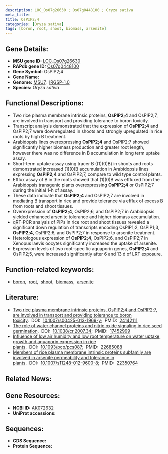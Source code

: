 ```yaml
---
description: LOC_Os07g26630 ; Os07g0448100 ; Oryza sativa
meta_title:
title: OsPIP2;4
categories: [Oryza sativa]
tags: [boron, root, shoot, biomass, arsenite]
---
```


## Gene Details:
- **MSU gene ID:** [LOC_Os07g26630](http://rice.uga.edu/cgi-bin/ORF_infopage.cgi?orf=LOC_Os07g26630)  
- **RAPdb gene ID:** [Os07g0448100](https://rapdb.dna.affrc.go.jp/locus/?name=Os07g0448100)  
- **Gene Symbol:** OsPIP2;4
- **Gene Name:**
- **Genome:**  [MSU7](http://rice.uga.edu/),&nbsp;&nbsp;[IRGSP-1.0](https://rapdb.dna.affrc.go.jp/download/irgsp1.html)
- **Species:** *Oryza sativa*

## Functional Descriptions:
   - Two rice plasma membrane intrinsic proteins, **OsPIP2;4** and OsPIP2;7, are involved in transport and providing tolerance to boron toxicity.
   - Transcript analysis demonstrated that the expression of **OsPIP2;4** and OsPIP2;7 were downregulated in shoots and strongly upregulated in rice roots by high B treatment.
   - Arabidopsis lines overexpressing **OsPIP2;4** and OsPIP2;7 showed significantly higher biomass production and greater root length, however there was no difference in B accumulation in long term uptake assay.
   - Short-term uptake assay using tracer B ((1)(0)B) in shoots and roots demonstrated increased (1)(0)B accumulation in Arabidopsis lines expressing **OsPIP2;4** and OsPIP2;7, compare to wild type control plants.
   - Efflux assay of B in the roots showed that (1)(0)B was effluxed from the Arabidopsis transgenic plants overexpressing **OsPIP2;4** or OsPIP2;7 during the initial 1-h of assay.
   - These data indicate that **OsPIP2;4** and OsPIP2;7 are involved in mediating B transport in rice and provide tolerance via efflux of excess B from roots and shoot tissues.
   - Overexpression of **OsPIP2;4**, OsPIP2;6, and OsPIP2;7 in Arabidopsis yielded enhanced arsenite tolerance and higher biomass accumulation.
   - qRT-PCR analysis of PIPs in rice root and shoot tissues revealed a significant down regulation of transcripts encoding OsPIP1;2, OsPIP1;3, **OsPIP2;4**, OsPIP2;6, and OsPIP2;7 in response to arsenite treatment.
   - Heterologous expression of **OsPIP2;4**, OsPIP2;6, and OsPIP2;7 in Xenopus laevis oocytes significantly increased the uptake of arsenite.
   - Expression levels of two root-specific aquaporin genes, **OsPIP2;4** and OsPIP2;5, were increased significantly after 6 and 13 d of LRT exposure.

## Function-related keywords:
   - [boron](/tags/boron/),&nbsp;&nbsp;[root](/tags/root/),&nbsp;&nbsp;[shoot](/tags/shoot/),&nbsp;&nbsp;[biomass](/tags/biomass/),&nbsp;&nbsp;[arsenite](/tags/arsenite/)

## Literature:
   - [Two rice plasma membrane intrinsic proteins, OsPIP2;4 and OsPIP2;7, are involved in transport and providing tolerance to boron toxicity](https://www.doi.org/10.1007/s00425-013-1969-y).&nbsp;&nbsp;DOI:&nbsp;&nbsp;[10.1007/s00425-013-1969-y](https://www.doi.org/10.1007/s00425-013-1969-y);&nbsp;&nbsp;PMID:&nbsp;&nbsp;[24142111](https://pubmed.ncbi.nlm.nih.gov/24142111/)
   - [The role of water channel proteins and nitric oxide signaling in rice seed germination](https://www.doi.org/10.1038/cr.2007.34).&nbsp;&nbsp;DOI:&nbsp;&nbsp;[10.1038/cr.2007.34](https://www.doi.org/10.1038/cr.2007.34);&nbsp;&nbsp;PMID:&nbsp;&nbsp;[17452999](https://pubmed.ncbi.nlm.nih.gov/17452999/)
   - [Influence of low air humidity and low root temperature on water uptake, growth and aquaporin expression in rice plants](https://www.doi.org/10.1093/pcp/pcs087).&nbsp;&nbsp;DOI:&nbsp;&nbsp;[10.1093/pcp/pcs087](https://www.doi.org/10.1093/pcp/pcs087);&nbsp;&nbsp;PMID:&nbsp;&nbsp;[22685088](https://pubmed.ncbi.nlm.nih.gov/22685088/)
   - [Members of rice plasma membrane intrinsic proteins subfamily are involved in arsenite permeability and tolerance in plants](https://www.doi.org/10.1007/s11248-012-9600-8).&nbsp;&nbsp;DOI:&nbsp;&nbsp;[10.1007/s11248-012-9600-8](https://www.doi.org/10.1007/s11248-012-9600-8);&nbsp;&nbsp;PMID:&nbsp;&nbsp;[22350764](https://pubmed.ncbi.nlm.nih.gov/22350764/)

## Related News:

## Gene Resources:
- **NCBI ID:**  [AK072632](http://www.ncbi.nlm.nih.gov/nuccore/AK072632)
- **UniProt accessions:** [](https://www.uniprot.org/uniprotkb//entry)

## Sequences:
- **CDS Sequence:**
- **Protein Sequence:**
